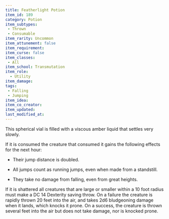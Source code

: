 ```yaml
---
title: Featherlight Potion
item_id: 189
category: Potion
item_subtypes:
 - Thrown
 - Consumable
item_rarity: Uncommon
item_attunement: false
item_requirement:
item_curse: false
item_classes: 
 - All
item_school: Transmutation
item_role:
  - Utility
item_damage:
tags:
 - Falling
 - Jumping
item_idea:
item_co_creator:
item_updated:
last_modified_at:
---
```


This spherical vial is filled with a viscous amber liquid that settles very slowly.

If it is consumed the creature that consumed it gains the following effects for the next hour:

 - Their jump distance is doubled.

 - All jumps count as running jumps, even when made from a standstill.

 - They take no damage from falling, even from great heights.

If it is shattered all creatures that are large or smaller within a 10 foot radius must make a DC 14 Dexterity saving throw. On a failure the creature is rapidly thrown 20 feet into the air, and takes 2d6 bludgeoning damage when it lands, which knocks it prone. On a success, the creature is thrown several feet into the air but does not take damage, nor is knocked prone.
